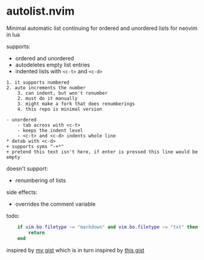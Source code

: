 # autolist.nvim
Minimal automatic list continuing for ordered and unordered lists for neovim in lua

supports:
* ordered and unordered
* autodeletes empty list entries
* indented lists with `<c-t>` and `<c-d>`
```
1. it supports numbered
2. auto increments the number
	3. can indent, but won't renumber
	2. must do it manually
	3. might make a fork that does renumberings
	4. this repo is minimal version

- unordered
	- tab across with <c-t>
	- keeps the indent level
	- <c-t> and <c-d> indents whole line
* detab with <c-d>
+ supports syms "-+*"
+ pretend this text isn't here, if enter is pressed this line would be empty
```

doesn't support:
* renumbering of lists

side effects:
* overrides the comment variable

todo:
```lua
	if vim.bo.filetype ~= "markdown" and vim.bo.filetype ~= "txt" then
		return
	end
```

inspired by [my gist](https://gist.github.com/gaoDean/288d01dfe64da66569fb6615c767e081)
which is in turn inspired by [this gist](https://gist.github.com/sedm0784/dffda43bcfb4728f8e90)
